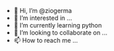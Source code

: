 - 👋 Hi, I’m @ziogerma
- 👀 I’m interested in ...
- 🌱 I’m currently learning python
- 💞️ I’m looking to collaborate on ...
- 📫 How to reach me ...

<!---
ziogerma/ziogerma is a ✨ special ✨ repository because its `README.md` (this file) appears on your GitHub profile.
You can click the Preview link to take a look at your changes.
--->
